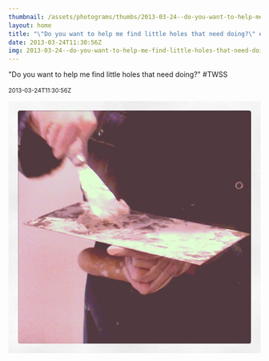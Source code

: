 ```yaml
---
thumbnail: /assets/photograms/thumbs/2013-03-24--do-you-want-to-help-me-find-little-holes-that-need-doing----twss.png
layout: home
title: "\"Do you want to help me find little holes that need doing?\" #TWSS"
date: 2013-03-24T11:30:56Z
img: 2013-03-24--do-you-want-to-help-me-find-little-holes-that-need-doing----twss.jpg
---
```


"Do you want to help me find little holes that need doing?" #TWSS

<small>2013-03-24T11:30:56Z</small>

!["Do you want to help me find little holes that need doing?" #TWSS](/assets/photograms/original/2013-03-24--do-you-want-to-help-me-find-little-holes-that-need-doing----twss.jpg)
